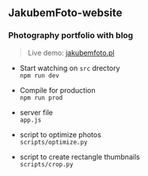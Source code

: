 ## JakubemFoto-website

### Photography portfolio with blog

> Live demo: [jakubemfoto.pl](http://www.jakubemfoto.pl) <br>

- Start watching on `src` drectory <br>
```npm run dev```

- Compile for production <br>
```npm run prod```

- server file <br>
```app.js```

- script to optimize photos <br>
```scripts/optimize.py``` 

- script to create rectangle thumbnails <br>
```scripts/crop.py```
